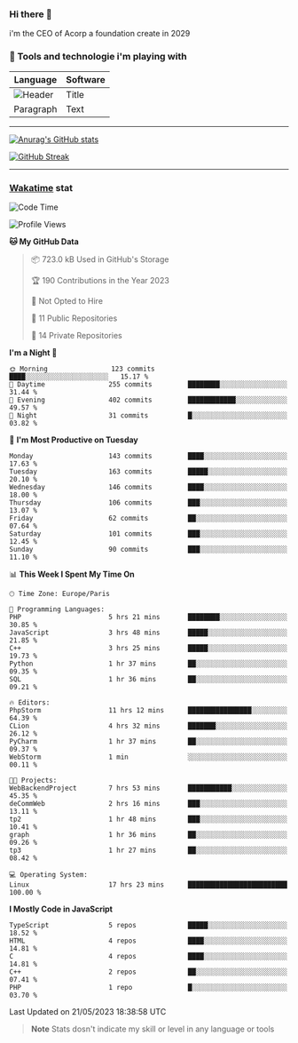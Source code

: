 ### Hi there 👋

i'm the CEO of Acorp a foundation create in 2029  

### 🧰 Tools and technologie i'm playing with

 | Language | Software |
| ----------- | ----------- |
| ![Header](https://img.shields.io/badge/Nuxt3-green&style=for-the-badge&logo=nustjs&logoColor=00DC82) | Title |
| Paragraph | Text |

---

[![Anurag's GitHub stats](https://github-readme-stats.vercel.app/api?username=ackimixs&show_icons=true&theme=github_dark&count_private=true)](https://www.ackimixs.xyz)

[![GitHub Streak](https://github-readme-streak-stats.herokuapp.com?user=Ackimixs&theme=github-dark-blue&date_format=j%20M%5B%20Y%5D&mode=weekly)](https://git.io/streak-stats)

---
 
 ### [Wakatime](https://wakatime.com/) stat

<!--START_SECTION:waka-->
![Code Time](http://img.shields.io/badge/Code%20Time-558%20hrs%202%20mins-blue)

![Profile Views](http://img.shields.io/badge/Profile%20Views-0-blue)

**🐱 My GitHub Data** 

> 📦 723.0 kB Used in GitHub's Storage 
 > 
> 🏆 190 Contributions in the Year 2023
 > 
> 🚫 Not Opted to Hire
 > 
> 📜 11 Public Repositories 
 > 
> 🔑 14 Private Repositories 
 > 
**I'm a Night 🦉** 

```text
🌞 Morning                123 commits         ████░░░░░░░░░░░░░░░░░░░░░   15.17 % 
🌆 Daytime                255 commits         ████████░░░░░░░░░░░░░░░░░   31.44 % 
🌃 Evening                402 commits         ████████████░░░░░░░░░░░░░   49.57 % 
🌙 Night                  31 commits          █░░░░░░░░░░░░░░░░░░░░░░░░   03.82 % 
```
📅 **I'm Most Productive on Tuesday** 

```text
Monday                   143 commits         ████░░░░░░░░░░░░░░░░░░░░░   17.63 % 
Tuesday                  163 commits         █████░░░░░░░░░░░░░░░░░░░░   20.10 % 
Wednesday                146 commits         ████░░░░░░░░░░░░░░░░░░░░░   18.00 % 
Thursday                 106 commits         ███░░░░░░░░░░░░░░░░░░░░░░   13.07 % 
Friday                   62 commits          ██░░░░░░░░░░░░░░░░░░░░░░░   07.64 % 
Saturday                 101 commits         ███░░░░░░░░░░░░░░░░░░░░░░   12.45 % 
Sunday                   90 commits          ███░░░░░░░░░░░░░░░░░░░░░░   11.10 % 
```


📊 **This Week I Spent My Time On** 

```text
🕑︎ Time Zone: Europe/Paris

💬 Programming Languages: 
PHP                      5 hrs 21 mins       ████████░░░░░░░░░░░░░░░░░   30.85 % 
JavaScript               3 hrs 48 mins       █████░░░░░░░░░░░░░░░░░░░░   21.85 % 
C++                      3 hrs 25 mins       █████░░░░░░░░░░░░░░░░░░░░   19.73 % 
Python                   1 hr 37 mins        ██░░░░░░░░░░░░░░░░░░░░░░░   09.35 % 
SQL                      1 hr 36 mins        ██░░░░░░░░░░░░░░░░░░░░░░░   09.21 % 

🔥 Editors: 
PhpStorm                 11 hrs 12 mins      ████████████████░░░░░░░░░   64.39 % 
CLion                    4 hrs 32 mins       ███████░░░░░░░░░░░░░░░░░░   26.12 % 
PyCharm                  1 hr 37 mins        ██░░░░░░░░░░░░░░░░░░░░░░░   09.37 % 
WebStorm                 1 min               ░░░░░░░░░░░░░░░░░░░░░░░░░   00.11 % 

🐱‍💻 Projects: 
WebBackendProject        7 hrs 53 mins       ███████████░░░░░░░░░░░░░░   45.35 % 
deCommWeb                2 hrs 16 mins       ███░░░░░░░░░░░░░░░░░░░░░░   13.11 % 
tp2                      1 hr 48 mins        ███░░░░░░░░░░░░░░░░░░░░░░   10.41 % 
graph                    1 hr 36 mins        ██░░░░░░░░░░░░░░░░░░░░░░░   09.26 % 
tp3                      1 hr 27 mins        ██░░░░░░░░░░░░░░░░░░░░░░░   08.42 % 

💻 Operating System: 
Linux                    17 hrs 23 mins      █████████████████████████   100.00 % 
```

**I Mostly Code in JavaScript** 

```text
TypeScript               5 repos             █████░░░░░░░░░░░░░░░░░░░░   18.52 % 
HTML                     4 repos             ████░░░░░░░░░░░░░░░░░░░░░   14.81 % 
C                        4 repos             ████░░░░░░░░░░░░░░░░░░░░░   14.81 % 
C++                      2 repos             ██░░░░░░░░░░░░░░░░░░░░░░░   07.41 % 
PHP                      1 repo              █░░░░░░░░░░░░░░░░░░░░░░░░   03.70 % 
```




 Last Updated on 21/05/2023 18:38:58 UTC
<!--END_SECTION:waka-->

> **Note**
> Stats dosn't indicate my skill or level in any language or tools
